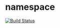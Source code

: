 # namespace

[![Build Status](https://travis-ci.org/Centimitr/namespace.svg?branch=master)](https://travis-ci.org/Centimitr/namespace)
